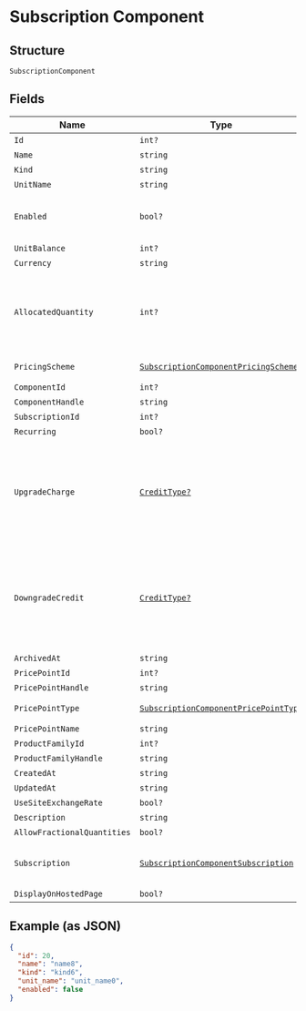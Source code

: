 
# Subscription Component

## Structure

`SubscriptionComponent`

## Fields

| Name | Type | Tags | Description |
|  --- | --- | --- | --- |
| `Id` | `int?` | Optional | - |
| `Name` | `string` | Optional | - |
| `Kind` | `string` | Optional | - |
| `UnitName` | `string` | Optional | - |
| `Enabled` | `bool?` | Optional | (for on/off components) indicates if the component is enabled for the subscription |
| `UnitBalance` | `int?` | Optional | - |
| `Currency` | `string` | Optional | - |
| `AllocatedQuantity` | `int?` | Optional | For Quantity-based components: The current allocation for the component on the given subscription. For On/Off components: Use 1 for on. Use 0 for off. |
| `PricingScheme` | [`SubscriptionComponentPricingScheme`](../../doc/models/containers/subscription-component-pricing-scheme.md) | Optional | This is a container for one-of cases. |
| `ComponentId` | `int?` | Optional | - |
| `ComponentHandle` | `string` | Optional | - |
| `SubscriptionId` | `int?` | Optional | - |
| `Recurring` | `bool?` | Optional | - |
| `UpgradeCharge` | [`CreditType?`](../../doc/models/credit-type.md) | Optional | The type of credit to be created when upgrading/downgrading. Defaults to the component and then site setting if one is not provided.<br>Available values: `full`, `prorated`, `none`. |
| `DowngradeCredit` | [`CreditType?`](../../doc/models/credit-type.md) | Optional | The type of credit to be created when upgrading/downgrading. Defaults to the component and then site setting if one is not provided.<br>Available values: `full`, `prorated`, `none`. |
| `ArchivedAt` | `string` | Optional | - |
| `PricePointId` | `int?` | Optional | - |
| `PricePointHandle` | `string` | Optional | - |
| `PricePointType` | [`SubscriptionComponentPricePointType`](../../doc/models/containers/subscription-component-price-point-type.md) | Optional | This is a container for one-of cases. |
| `PricePointName` | `string` | Optional | - |
| `ProductFamilyId` | `int?` | Optional | - |
| `ProductFamilyHandle` | `string` | Optional | - |
| `CreatedAt` | `string` | Optional | - |
| `UpdatedAt` | `string` | Optional | - |
| `UseSiteExchangeRate` | `bool?` | Optional | - |
| `Description` | `string` | Optional | - |
| `AllowFractionalQuantities` | `bool?` | Optional | - |
| `Subscription` | [`SubscriptionComponentSubscription`](../../doc/models/subscription-component-subscription.md) | Optional | An optional object, will be returned if provided `include=subscription` query param. |
| `DisplayOnHostedPage` | `bool?` | Optional | - |

## Example (as JSON)

```json
{
  "id": 20,
  "name": "name8",
  "kind": "kind6",
  "unit_name": "unit_name0",
  "enabled": false
}
```

